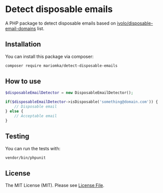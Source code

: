 # Detect disposable emails
A PHP package to detect disposable emails based on [ivolo/disposable-email-domains](https://github.com/ivolo/disposable-email-domains) list.

## Installation
You can install this package via composer:

```bash
composer require mariomka/detect-disposable-emails
```

## How to use
```php
$disposableEmailDetector = new DisposableEmailDetector();

if($disposableEmailDetector->isDisposable('something@domain.com')) {
    // Disposable email
} else {
    // Acceptable email
}
```

## Testing
You can run the tests with:

```bash
vendor/bin/phpunit
```

## License
The MIT License (MIT). Please see [License File](LICENSE.md).
